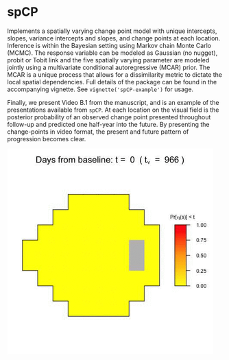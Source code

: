 # spCP
Implements a spatially varying change point model with unique intercepts, slopes, variance intercepts and slopes, and change points at each location. Inference is within the Bayesian setting using Markov chain Monte Carlo (MCMC). The response variable can be modeled as Gaussian (no nugget), probit or Tobit link and the five spatially varying parameter are modeled jointly using a multivariate conditional autoregressive (MCAR) prior. The MCAR is a unique process that allows for a dissimilarity metric to dictate the local spatial dependencies. Full details of the package can be found in the accompanying vignette. See `vignette('spCP-example')` for usage.

Finally, we present Video B.1 from the manuscript, and is an example of the presentations available from `spCP`. At each location on the visual field is the posterior probability of an observed change point presented throughout follow-up and predicted one half-year into the future. By presenting the change-points in video format, the present and future pattern of progression becomes clear.

![Output sample](https://github.com/berchuck/spCP/blob/master/VideoB1.gif)



